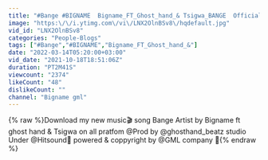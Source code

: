 ```yaml
---
title: "#Bange #BIGNAME  Bigname_FT_Ghost_hand_& Tsigwa_BANGE  Official_Music Video"
image: "https:\/\/i.ytimg.com\/vi\/LNX2OlnBSv8\/hqdefault.jpg"
vid_id: "LNX2OlnBSv8"
categories: "People-Blogs"
tags: ["#Bange","#BIGNAME","Bigname_FT_Ghost_hand_&"]
date: "2022-03-14T05:20:00+03:00"
vid_date: "2021-10-18T18:51:06Z"
duration: "PT2M41S"
viewcount: "2374"
likeCount: "48"
dislikeCount: ""
channel: "Bigname gml"
---
```

{% raw %}Download my new music🎬 song Bange Artist by Bigname ft ghost hand &amp; Tsigwa on all pratfom @Prod by @ghosthand_beatz studio Under @Hitsound🎻 powered &amp; coppyright by @GML company 💪{% endraw %}
